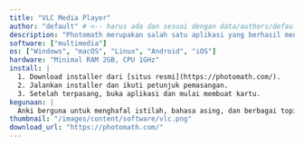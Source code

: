 ```yaml
---
title: "VLC Media Player"
author: "default" # <-- harus ada dan sesuai dengan data/authors/default.yaml
description: "Photomath merupakan salah satu aplikasi yang berhasil menggabungkan antara kamera dan kalkulator"
software: ["multimedia"]
os: ["Windows", "macOS", "Linux", "Android", "iOS"]
hardware: "Minimal RAM 2GB, CPU 1GHz"
install: |
  1. Download installer dari [situs resmi](https://photomath.com/).
  2. Jalankan installer dan ikuti petunjuk pemasangan.
  3. Setelah terpasang, buka aplikasi dan mulai membuat kartu.
kegunaan: |
  Anki berguna untuk menghafal istilah, bahasa asing, dan berbagai topik lain menggunakan metode Spaced Repetition.
thumbnail: "/images/content/software/vlc.png"
download_url: "https://photomath.com/"
---
```


